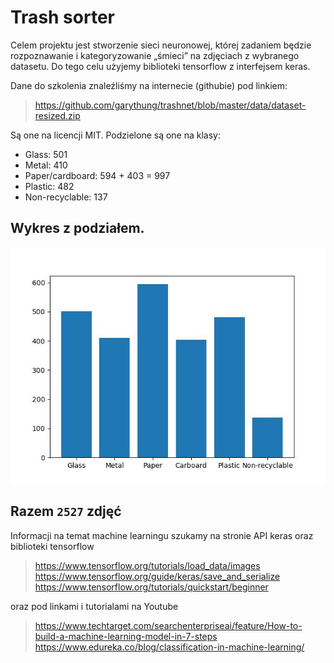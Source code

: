 # Trash sorter
Celem projektu jest stworzenie sieci neuronowej, której zadaniem będzie rozpoznawanie i kategoryzowanie „śmieci” na zdjęciach z wybranego datasetu. Do tego celu użyjemy biblioteki tensorflow z interfejsem keras.

Dane do szkolenia znaleźliśmy na internecie (githubie) pod linkiem: 
> https://github.com/garythung/trashnet/blob/master/data/dataset-resized.zip

Są one na licencji MIT.
Podzielone są one na klasy:

* Glass: 501
* Metal: 410
* Paper/cardboard: 594 + 403 = 997
* Plastic: 482
* Non-recyclable: 137

## Wykres z podziałem.
![Wykres](images\podzial_zdjec.jpg)

## Razem `2527` zdjęć
Informacji na temat machine learningu szukamy na stronie API keras oraz biblioteki tensorflow

> https://www.tensorflow.org/tutorials/load_data/images
https://www.tensorflow.org/guide/keras/save_and_serialize
https://www.tensorflow.org/tutorials/quickstart/beginner

oraz pod linkami i tutorialami na Youtube
> https://www.techtarget.com/searchenterpriseai/feature/How-to-build-a-machine-learning-model-in-7-steps
https://www.edureka.co/blog/classification-in-machine-learning/